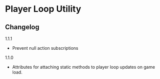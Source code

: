 # Player Loop Utility
## Changelog

1.1.1
- Prevent null action subscriptions

1.1.0
- Attributes for attaching static methods to player loop updates on game load.